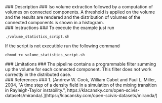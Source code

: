 <div id="description" outline_label="Description" outline_indent="0" markdown="1">
### Description ###
Iso volume extraction followed by a computation of volumes on connected components. A threshold is applied on the volume and the results are rendered and the distribution of volumes of the connected components is shown in a histogram.

</div>
<div id="instructions" outline_label="Instructions" outline_indent="0" markdown="1">
### Instructions ###
To execute the example just run

```
./volume_statistics_script.sh
```

If the script is not executible run the following command

```
chmod +x volume_statistics_script.sh
```

</div>
<div id="limitations" outline_label="Limitations" outline_indent="0" markdown="1">
### Limitations ###
The pipeline contains a programmable filter summing up the volume for each connected component. This filter does not work correctly in the distributed case.

</div>
<div id="references" outline_label="References" outline_indent="0" markdown="1">
### References ###
1. [<span id="reference_dataset">Andrew W. Cook, William Cabot and Paul L. Miller, 2004, "A time step of a density field in a simulation of the mixing transition in Rayleigh-Taylor instability.", https://klacansky.com/open-scivis-datasets/miranda/.</span>](https://klacansky.com/open-scivis-datasets/miranda/)
</div>